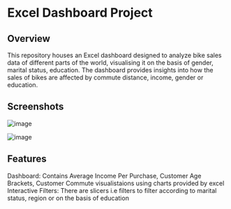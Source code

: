 # Excel Dashboard Project

## Overview
This repository houses an Excel dashboard designed to analyze bike sales data of different parts of the world, visualising it on the basis of gender, marital status, education. The dashboard provides insights into how the sales of bikes are affected by commute distance, income, gender or education.

## Screenshots
![image](https://github.com/sandeepg4456/Bike-Sales/assets/161113447/d8f4191a-5321-4b03-9cf3-d4dfdc44c547)



![image](https://github.com/sandeepg4456/Bike-Sales/assets/161113447/635b3523-3a9b-49a3-b410-59ba2cf6634f)


## Features

Dashboard: Contains Average Income Per Purchase, Customer Age Brackets, Customer Commute visualistaions using charts provided by excel
Interactive Filters: There are slicers i.e filters to filter according to marital status, region or on the basis of education
